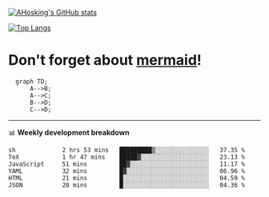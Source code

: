 [![AHosking's GitHub stats](https://github-readme-stats.vercel.app/api?username=ahosking&count_private=true&show_icons=true&theme=onedark&hide_rank=true&include_all_commits=true)](https://github.com/ahosking)

[![Top Langs](https://github-readme-stats.vercel.app/api/top-langs/?username=ahosking&layout=compact&theme=onedark)](https://github.com/ahosking)


# Don't forget about [mermaid](https://github.blog/2022-02-14-include-diagrams-markdown-files-mermaid/)!

```mermaid
  graph TD;
      A-->B;
      A-->C;
      B-->D;
      C-->D;
```
-------

📊 **Weekly development breakdown**

<!--START_SECTION:waka-->

```text
sh             2 hrs 53 mins   █████████▒░░░░░░░░░░░░░░░   37.35 %
TeX            1 hr 47 mins    █████▓░░░░░░░░░░░░░░░░░░░   23.13 %
JavaScript     51 mins         ██▓░░░░░░░░░░░░░░░░░░░░░░   11.17 %
YAML           32 mins         █▓░░░░░░░░░░░░░░░░░░░░░░░   06.96 %
HTML           21 mins         █░░░░░░░░░░░░░░░░░░░░░░░░   04.59 %
JSON           20 mins         █░░░░░░░░░░░░░░░░░░░░░░░░   04.36 %
```

<!--END_SECTION:waka-->
